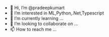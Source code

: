 - 👋 Hi, I’m @pradeepkumart
- 👀 I’m interested in ML,Python,.Net,Typescript
- 🌱 I’m currently learning ...
- 💞️ I’m looking to collaborate on ...
- 📫 How to reach me ...

<!---
pradeepkumart/pradeepkumart is a ✨ special ✨ repository because its `README.md` (this file) appears on your GitHub profile.
You can click the Preview link to take a look at your changes.
--->
